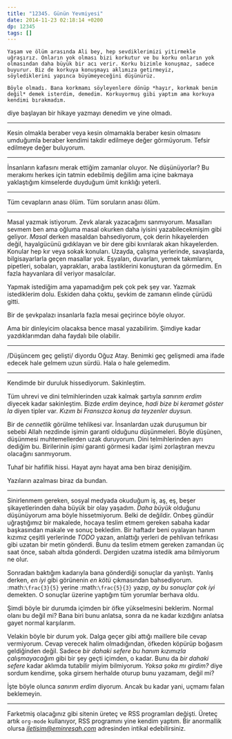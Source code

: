 ```yaml
---
title: "12345. Günün Yevmiyesi"
date: 2014-11-23 02:18:14 +0200
dp: 12345
tags: []
---
```


    Yaşam ve ölüm arasında Ali bey, hep sevdiklerimizi yitirmekle
    uğraşırız. Onların yok olması bizi korkutur ve bu korku onların yok
    olmasından daha büyük bir acı verir. Korku bizimle konuşmaz, sadece
    buyurur. Biz de korkuya konuşmayı aklımıza getirmeyiz,
    söylediklerini yapınca büyümeyeceğini düşünürüz.

    Böyle olmadı. Bana korkmamı söyleyenlere dönüp *hayır, korkmak benim
    değil* demek isterdim, demedim. Korkuyormuş gibi yaptım ama korkuya
    kendimi bırakmadım.

diye başlayan bir hikaye yazmayı denedim ve yine olmadı.

--------------

Kesin olmakla beraber veya kesin olmamakla beraber kesin olmasını
umduğumla beraber kendimi takdir edilmeye değer görmüyorum. Tefsir
edilmeye değer buluyorum.

--------------

İnsanların kafasını merak ettiğim zamanlar oluyor. Ne düşünüyorlar? Bu
merakımı herkes için tatmin edebilmiş değilim ama içine bakmaya
yaklaştığım kimselerde duyduğum ümit kırıklığı yeterli.

--------------

Tüm cevapların anası ölüm. Tüm soruların anası ölüm.

--------------

Masal yazmak istiyorum. Zevk alarak yazacağımı sanmıyorum. Masalları
sevmem ben ama oğluma masal okurken daha iyisini yazabilecekmişim gibi
geliyor. *Masal* derken masaldan bahsediyorum, çok derin hikayelerden
değil, hayalgücünü gıdıklayan ve bir dere gibi kıvrılarak akan
hikayelerden. Konular hep kır veya sokak konuları. Uzayda, çalışma
yerlerinde, savaşlarda, bilgisayarlarla geçen masallar yok. Eşyaları,
duvarları, yemek takımlarını, pipetleri, sobaları, yaprakları, araba
lastiklerini konuşturan da görmedim. En fazla hayvanlara dil veriyor
masalcılar.

Yapmak istediğim ama yapamadığım pek çok pek şey var. Yazmak
istediklerim dolu. Eskiden daha çoktu, şevkim de zamanın elinde çürüdü
gitti.

Bir de şevkpalazı insanlarla fazla mesai geçirince böyle oluyor.

Ama bir dinleyicim olacaksa bence masal yazabilirim. Şimdiye kadar
yazdıklarımdan daha faydalı bile olabilir.

--------------

/Düşüncem geç gelişti/ diyordu Oğuz Atay. Benimki geç gelişmedi ama
ifade edecek hale gelmem uzun sürdü. Hala o hale gelemedim.

--------------

Kendimde bir duruluk hissediyorum. Sakinleştim.

Tüm uhrevi ve dini telmihlerinden uzak kalmak şartıyla *sanırım erdim*
diyecek kadar sakinleştim. Bizde *erdim* deyince, *hadi bize bi keramet
göster la* diyen tipler var. *Kızım bi Fransızca konuş da teyzenler
duysun.*

Bir de *cennetlik* görülme tehlikesi var. İnsanlardan uzak duruşumun bir
sebebi Allah nezdinde işimin garanti olduğunu düşünmeleri. Böyle
düşünen, düşünmesi muhtemellerden uzak duruyorum. Dini telmihlerinden
ayrı dediğim bu. Birilerinin *işimi* garanti görmesi kadar işimi
zorlaştıran mevzu olacağını sanmıyorum.

Tuhaf bir hafiflik hissi. Hayat aynı hayat ama ben biraz denişiğim.

Yazıların azalması biraz da bundan.

--------------

Sinirlenmem gereken, sosyal medyada okuduğum iş, aş, eş, beşer
şikayetlerinden daha büyük bir olay yaşadım. *Daha büyük* olduğunu
düşünüyorum ama böyle hissetmiyorum. Belki de değildir. Onbeş gündür
uğraştığımız bir makalede, hocaya teslim etmem gereken sabaha kadar
başkasından makale ve sonuç bekledim. Bir haftadır beni oyalayan hanım
kızımız çeşitli yerlerinde *TODO* yazan, anlattığı yerleri de pehlivan
tefrikası gibi uzatan bir metin gönderdi. Bunu da teslim etmem gereken
zamandan üç saat önce, sabah altıda gönderdi. Dergiden uzatma istedik
ama bilmiyorum ne olur.

Sonradan baktığım kadarıyla bana gönderdiği sonuçlar da yanlıştı. Yanlış
derken, *en iyi* gibi görünenin *en kötü* çıkmasından bahsediyorum.
:math:`\frac{3}{5}` yerine :math:`\frac{5}{3}` yazıp, *ay bu sonuçlar
çok iyi* demekten. O sonuçlar üzerine yaptığım tüm yorumlar berhava
oldu.

Şimdi böyle bir durumda içimden bir öfke yükselmesini beklerim. Normal
olanı bu değil mi? Bana biri bunu anlatsa, sonra da ne kadar kızdığını
anlatsa gayet normal karşılarım.

Velakin böyle bir durum yok. Dalga geçer gibi attığı maillere bile cevap
vermiyorum. Cevap verecek halim olmadığından, öfkeden köpürüp boğasım
geldiğinden değil. Sadece *bir dahaki sefere bu hanım kızımızla
çalışmayacağım* gibi bir şey geçti içimden, o kadar. Bunu da *bir dahaki
sefere* kadar aklımda tutabilir miyim bilmiyorum. *Yoksa şoka mı girdim?* diye sordum kendime, şoka
girsem herhalde oturup bunu yazamam, değil mi?

İşte böyle olunca *sanırım erdim* diyorum. Ancak bu kadar yani, uçmamı
falan beklemeyin.

--------------

Farketmiş olacağınız gibi sitenin üreteç ve RSS programları değişti.
Üreteç artık ``org-mode`` kullanıyor, RSS programını yine kendim yaptım.
Bir anormallik olursa *iletisim@eminresah.com* adresinden intikal
edebilirsiniz.

